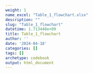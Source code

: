 ```yaml
---
weight: 1
name_excel: "Table_1_flowchart.xlsx"
description: ""
slug: "Table_1_flowchart"
datetime: 1.713448e+09
title: Table_1_flowchart
author: ''
date: '2024-04-18'
categories: []
tags: []
archetype: codebook
output: html_document
---
```


<div class="tabcontent"></div>
